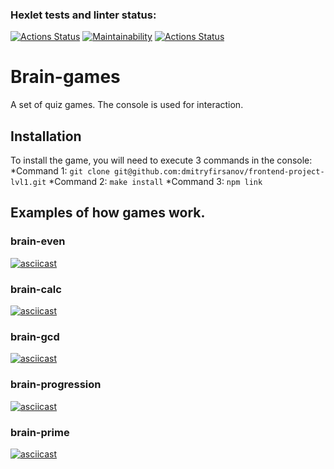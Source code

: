 ### Hexlet tests and linter status:
[![Actions Status](https://github.com/dmitryfirsanov/frontend-project-lvl1/workflows/hexlet-check/badge.svg)](https://github.com/dmitryfirsanov/frontend-project-lvl1/actions)
[![Maintainability](https://api.codeclimate.com/v1/badges/6917b2735dd300d06e35/maintainability)](https://codeclimate.com/github/dmitryfirsanov/frontend-project-lvl1/maintainability)
[![Actions Status](https://github.com/dmitryfirsanov/frontend-project-lvl1/workflows/eslint/badge.svg)](https://github.com/dmitryfirsanov/frontend-project-lvl1/actions)

# Brain-games
A set of quiz games. The console is used for interaction.

## Installation
To install the game, you will need to execute 3 commands in the console:
 *Command 1: `git clone git@github.com:dmitryfirsanov/frontend-project-lvl1.git`
 *Command 2: `make install`
 *Command 3: `npm link`


## Examples of how games work.

### brain-even
[![asciicast](https://asciinema.org/a/rOFuvoNVU83VEbVibOesllMU3.svg)](https://asciinema.org/a/rOFuvoNVU83VEbVibOesllMU3)
### brain-calc
[![asciicast](https://asciinema.org/a/2vbKoB9hYX57iEvZ4ro5F8iaU.svg)](https://asciinema.org/a/2vbKoB9hYX57iEvZ4ro5F8iaU)
### brain-gcd
[![asciicast](https://asciinema.org/a/23tpmLoJFqEh3ULcXmyeXbeKn.svg)](https://asciinema.org/a/23tpmLoJFqEh3ULcXmyeXbeKn)
### brain-progression
[![asciicast](https://asciinema.org/a/GIFDMFal8vpB9OQpnyPP6Tm25.svg)](https://asciinema.org/a/GIFDMFal8vpB9OQpnyPP6Tm25)
### brain-prime
[![asciicast](https://asciinema.org/a/hNv5otwFqQq2T1W4h1Xj1rLPm.svg)](https://asciinema.org/a/hNv5otwFqQq2T1W4h1Xj1rLPm)
